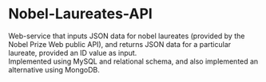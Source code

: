 # Nobel-Laureates-API

Web-service that inputs JSON data for nobel laureates (provided by the Nobel Prize Web public API),  and returns JSON data for a particular laureate, provided an ID value as input.  <br />Implemented using MySQL and relational schema, and also implemented an alternative using MongoDB. 
